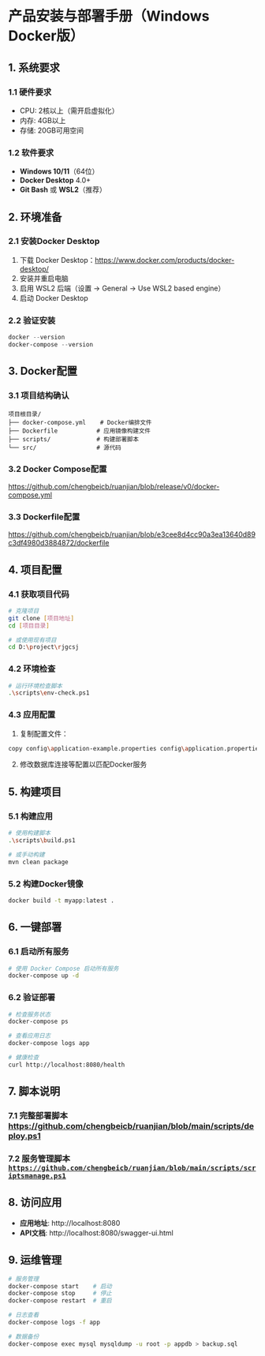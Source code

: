 # 产品安装与部署手册（Windows Docker版）

## 1. 系统要求

### 1.1 硬件要求
- CPU: 2核以上（需开启虚拟化）
- 内存: 4GB以上
- 存储: 20GB可用空间

### 1.2 软件要求
- **Windows 10/11**（64位）
- **Docker Desktop** 4.0+
- **Git Bash** 或 **WSL2**（推荐）

## 2. 环境准备

### 2.1 安装Docker Desktop
1. 下载 Docker Desktop：https://www.docker.com/products/docker-desktop/
2. 安装并重启电脑
3. 启用 WSL2 后端（设置 → General → Use WSL2 based engine）
4. 启动 Docker Desktop

### 2.2 验证安装
```powershell
docker --version
docker-compose --version
```

## 3. Docker配置

### 3.1 项目结构确认
```
项目根目录/
├── docker-compose.yml    # Docker编排文件
├── Dockerfile           # 应用镜像构建文件
├── scripts/             # 构建部署脚本
└── src/                 # 源代码
```

### 3.2 Docker Compose配置
https://github.com/chengbeicb/ruanjian/blob/release/v0/docker-compose.yml

### 3.3 Dockerfile配置
https://github.com/chengbeicb/ruanjian/blob/e3cee8d4cc90a3ea13640d89c3df4980d3884872/dockerfile

## 4. 项目配置

### 4.1 获取项目代码
```bash
# 克隆项目
git clone [项目地址]
cd [项目目录]

# 或使用现有项目
cd D:\project\rjgcsj
```

### 4.2 环境检查
```bash
# 运行环境检查脚本
.\scripts\env-check.ps1
```

### 4.3 应用配置
1. 复制配置文件：
```bash
copy config\application-example.properties config\application.properties
```

2. 修改数据库连接等配置以匹配Docker服务

## 5. 构建项目

### 5.1 构建应用
```bash
# 使用构建脚本
.\scripts\build.ps1

# 或手动构建
mvn clean package
```

### 5.2 构建Docker镜像
```bash
docker build -t myapp:latest .
```

## 6. 一键部署

### 6.1 启动所有服务
```bash
# 使用 Docker Compose 启动所有服务
docker-compose up -d
```

### 6.2 验证部署
```bash
# 检查服务状态
docker-compose ps

# 查看应用日志
docker-compose logs app

# 健康检查
curl http://localhost:8080/health
```

## 7. 脚本说明

### 7.1 完整部署脚本 https://github.com/chengbeicb/ruanjian/blob/main/scripts/deploy.ps1
### 7.2 服务管理脚本 [`https://github.com/chengbeicb/ruanjian/blob/main/scripts/scriptsmanage.ps1`](scripts/manage.ps1)
## 8. 访问应用

- **应用地址**: http://localhost:8080
- **API文档**: http://localhost:8080/swagger-ui.html

## 9. 运维管理

```bash
# 服务管理
docker-compose start    # 启动
docker-compose stop     # 停止  
docker-compose restart  # 重启

# 日志查看
docker-compose logs -f app

# 数据备份
docker-compose exec mysql mysqldump -u root -p appdb > backup.sql
```


